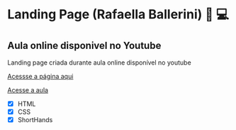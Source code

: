 # Landing Page (Rafaella Ballerini) 🖖 💻
## Aula online disponivel no Youtube

Landing page criada durante aula online disponível no youtube

[Acessse a página aqui](https://boca3l.github.io/Landing-Page-RB/)

[Acesse a aula](https://www.youtube.com/watch?v=llF6vD-RljE)

- [x] HTML
- [x] CSS
- [x] ShortHands
